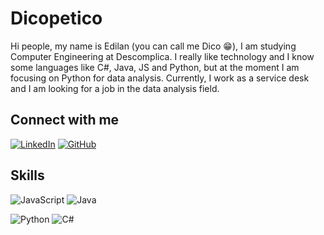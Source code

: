 # Dicopetico

Hi people, my name is Edilan (you can call me Dico 😁), I am studying Computer Engineering at Descomplica. I really like technology and I know some languages like C#, Java, JS and Python, but at the moment I am focusing on Python for data analysis. Currently, I work as a service desk and I am looking for a job in the data analysis field.

## Connect with me

[![LinkedIn](https://img.shields.io/badge/LinkedIn-000?style=for-the-badge&logo=linkedin&logoColor=white)](https://www.linkedin.com/in/edilan-guimaraes-de-santana)
[![GitHub](https://img.shields.io/badge/GitHub-000?style=for-the-badge&logo=github&logoColor=fff)](https://github.com/Dicopetico/)

## Skills

![JavaScript](https://img.shields.io/badge/JavaScript-000?style=for-the-badge&logo=javascript)
![Java](https://img.shields.io/badge/Java-000?style=for-the-badge&logo=java)

![Python](https://img.shields.io/badge/Python-000?style=for-the-badge&logo=python)
![C#](https://img.shields.io/badge/C%23-000?style=for-the-badge&logo=c-sharp)

<!--
**Dicopetico/Dicopetico** is a ✨ _special_ ✨ repository because its `README.md` (this file) appears on your GitHub profile.

Here are some ideas to get you started:

- 🔭 I’m currently working on ...
- 🌱 I’m currently learning ...
- 👯 I’m looking to collaborate on ...
- 🤔 I’m looking for help with ...
- 💬 Ask me about ...
- 📫 How to reach me: ...
- 😄 Pronouns: ...
- ⚡ Fun fact: ...
-->

